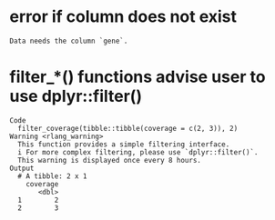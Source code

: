 # error if column does not exist

    Data needs the column `gene`.

# filter_*() functions advise user to use dplyr::filter()

    Code
      filter_coverage(tibble::tibble(coverage = c(2, 3)), 2)
    Warning <rlang_warning>
      This function provides a simple filtering interface.
      i For more complex filtering, please use `dplyr::filter()`.
      This warning is displayed once every 8 hours.
    Output
      # A tibble: 2 x 1
        coverage
           <dbl>
      1        2
      2        3

